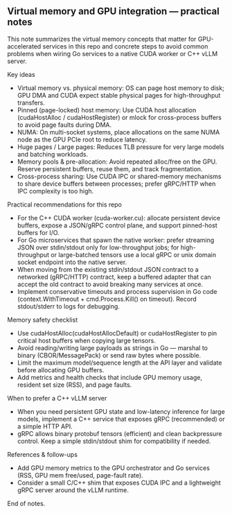 ## Virtual memory and GPU integration — practical notes

This note summarizes the virtual memory concepts that matter for GPU-accelerated services in this repo and concrete steps to avoid common problems when wiring Go services to a native CUDA worker or C++ vLLM server.

Key ideas
- Virtual memory vs. physical memory: OS can page host memory to disk; GPU DMA and CUDA expect stable physical pages for high-throughput transfers.
- Pinned (page-locked) host memory: Use CUDA host allocation (cudaHostAlloc / cudaHostRegister) or mlock for cross-process buffers to avoid page faults during DMA.
- NUMA: On multi-socket systems, place allocations on the same NUMA node as the GPU PCIe root to reduce latency.
- Huge pages / Large pages: Reduces TLB pressure for very large models and batching workloads.
- Memory pools & pre-allocation: Avoid repeated alloc/free on the GPU. Reserve persistent buffers, reuse them, and track fragmentation.
- Cross-process sharing: Use CUDA IPC or shared-memory mechanisms to share device buffers between processes; prefer gRPC/HTTP when IPC complexity is too high.

Practical recommendations for this repo
- For the C++ CUDA worker (cuda-worker.cu): allocate persistent device buffers, expose a JSON/gRPC control plane, and support pinned-host buffers for I/O.
- For Go microservices that spawn the native worker: prefer streaming JSON over stdin/stdout only for low-throughput jobs; for high-throughput or large-batched tensors use a local gRPC or unix domain socket endpoint into the native server.
- When moving from the existing stdin/stdout JSON contract to a networked (gRPC/HTTP) contract, keep a buffered adapter that can accept the old contract to avoid breaking many services at once.
- Implement conservative timeouts and process supervision in Go code (context.WithTimeout + cmd.Process.Kill() on timeout). Record stdout/stderr to logs for debugging.

Memory safety checklist
- Use cudaHostAlloc(cudaHostAllocDefault) or cudaHostRegister to pin critical host buffers when copying large tensors.
- Avoid reading/writing large payloads as strings in Go — marshal to binary (CBOR/MessagePack) or send raw bytes where possible.
- Limit the maximum model/sequence length at the API layer and validate before allocating GPU buffers.
- Add metrics and health checks that include GPU memory usage, resident set size (RSS), and page faults.

When to prefer a C++ vLLM server
- When you need persistent GPU state and low-latency inference for large models, implement a C++ service that exposes gRPC (recommended) or a simple HTTP API.
- gRPC allows binary protobuf tensors (efficient) and clean backpressure control. Keep a simple stdin/stdout shim for compatibility if needed.

References & follow-ups
- Add GPU memory metrics to the GPU orchestrator and Go services (RSS, GPU mem free/used, page-fault rate).
- Consider a small C/C++ shim that exposes CUDA IPC and a lightweight gRPC server around the vLLM runtime.

End of notes.
